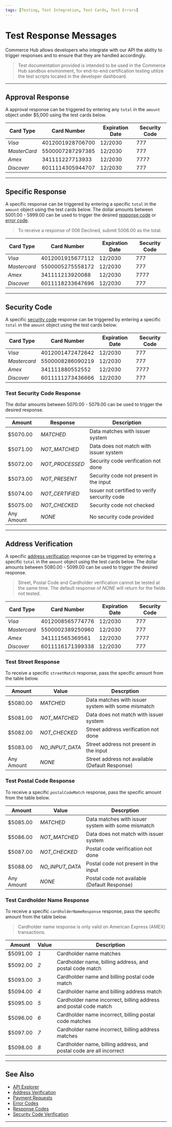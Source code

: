 ```yaml
---
tags: [Testing, Test Integration, Test Cards, Test Errors] 
---
```


# Test Response Messages

Commerce Hub allows developers who integrate with our API the ability to trigger responses and to ensure that they are handled accordingly. 

<!-- theme: warning -->
> Test documentation provided is intended to be used in the Commerce Hub sandbox environment, for end-to-end certification testing utilize the test scripts located in the developer dashboard.

---

## Approval Response

A approval response can be triggered by entering any `total` in the `amount` object under $5,000 using the test cards below.

| Card Type | Card Number | Expiration Date | Security Code |
| ----- | ---- | ----------- | ------------ |
|*Visa* | 4012001928706700 | 12/2030 | 777 |
|*MasterCard* | 5500007287297385 | 12/2030 | 777 |
|*Amex* | 341111227713933 | 12/2030 | 7777 |
|*Discover* | 6011114305944707 | 12/2030 | 777 |

---

## Specific Response

A specific response can be triggered by entering a specific `total` in the `amount` object using the test cards below. The dollar amounts between 5001.00 - 5999.00 can be used to trigger the desired [response code](?path=docs/Resources/Guides/Response-Codes/Response-Code.md) or [error code](?path=docs/Resources/Guides/Response-Codes/Error-Code.md).

<!-- theme: example -->
>To receive a response of 006 Declined, submit 5006.00 as the total. 

| Card Type | Card Number | Expiration Date | Security Code |
| ----- | ---- | ----------- | ------------ |
|*Visa* | 4012001915677112 | 12/2030 | 777 |
|*Mastercard* | 5500005275558172 | 12/2030 | 777 |
| *Amex* | 341111213920088 | 12/2030 | 7777 |
| *Discover* | 6011118233647696 | 12/2030 | 777 |

---

## Security Code

A specific [security code](?path=docs/Resources/Guides/Fraud/Security-Code.md) response can be triggered by entering a specific `total` in the `amount` object using the test cards below. 

| Card Type | Card Number | Expiration Date | Security Code |
| ----- | ---- | ----------- | ------------ |
|*Visa* | 4012001472472642 | 12/2030 | 777 |
|*Mastercard* | 5500008286090219 | 12/2030 | 777 |
| *Amex* | 341111880552552 | 12/2030 | 7777 |
| *Discover* | 6011111273436666 | 12/2030 | 777 |

### Test Security Code Response

The dollar amounts between 5070.00 - 5079.00 can be used to trigger the desired response.

| Amount | Response | Description |
| ---- | ----------|-----|
| $5070.00 | *MATCHED* | Data matches with issuer system | 
| $5071.00 | *NOT_MATCHED* | Data does not match with issuer system |
| $5072.00 | *NOT_PROCESSED* | Security code verification not done |
| $5073.00 | *NOT_PRESENT* | Security code not present in the input |
| $5074.00 | *NOT_CERTIFIED*| Issuer not certified to verify sercurity code |
| $5075.00 | *NOT_CHECKED* | Security code not checked |
| Any Amount | *NONE* | No security code provided |

---
## Address Verification

A specific [address verification](?path=docs/Resources/Guides/Fraud/Address-Verification.md) response can be triggered by entering a specific `total` in the `amount` object using the test cards below. The dollar amounts between 5080.00 - 5099.00 can be used to trigger the desired response.

<!-- theme: example -->
>Street, Postal Code and Cardholder verification cannot be tested at the same time. The default response of _NONE_ will return for the fields not tested.

| Card Type | Card Number | Expiration Date | Security Code |
| ----- | ---- | ----------- | ------------ |
|*Visa* | 4012008565774776 | 12/2030 | 777 |
|*Mastercard* | 5500002389250960 | 12/2030 | 777 |
| *Amex* | 341111565369561 | 12/2030 | 7777 |
| *Discover* | 6011116171399338 | 12/2030 | 777 |

### Test Street Response

To receive a specific `streetMatch` response, pass the specific amount from the table below.

| Amount | Value | Descrption | 
| ----- | ---- | ------------|
| $5080.00 | *MATCHED* | Data matches with issuer system with some mismatch |
| $5081.00 | *NOT_MATCHED* | Data does not match with issuer system |
| $5082.00 |*NOT_CHECKED* | Street address verification not done |
| $5083.00 | *NO_INPUT_DATA* | Street address not present in the input |
| Any Amount | *NONE* | Street address not available (Default Response) |

### Test Postal Code Response

To receive a specific `postalCodeMatch` response, pass the specific amount from the table below.

| Amount | Value | Descrption | 
| ----- | ---- | ------------|
| $5085.00 | *MATCHED* | Data matches with issuer system with some mismatch |
| $5086.00 | *NOT_MATCHED* | Data does not match with issuer system |
| $5087.00 | *NOT_CHECKED* | Postal code verification not done |
| $5088.00 | *NO_INPUT_DATA* | Postal code not present in the input |
| Any Amount | *NONE* | Postal code not available (Default Response) |

### Test Cardholder Name Response

To receive a specific `cardholderNameResponse` response, pass the specific amount from the table below.

<!-- theme: info -->
> Cardholder name response is only valid on American Express (AMEX) transactions.

| Amount | Value | Description |
| --- | ------- | ------- |
| $5091.00 | *1* | Cardholder name matches |
| $5092.00 | *2* | Cardholder name, billing address, and postal code match |
| $5093.00 | *3* | Cardholder name and billing postal code match |
| $5094.00 | *4* | Cardholder name and billing address match |
| $5095.00 | *5* | Cardholder name incorrect, billing address and postal code match |
| $5096.00 | *6* | Cardholder name incorrect, billing postal code matches |
| $5097.00 | *7* | Cardholder name incorrect, billing address matches |
| $5098.00 | *8* | Cardholder name, billing address, and postal code are all incorrect |

---

## See Also

- [API Explorer](../api/?type=post&path=/payments/v1/charges)
- [Address Verification](?path=docs/Resources/Guides/Fraud/Address-Verification.md)
- [Payment Requests](?path=docs/Resources/API-Documents/Payments/Payments.md)
- [Error Codes](?path=docs/Resources/Guides/Response-Codes/Error.md)
- [Response Codes](?path=docs/Resources/Guides/Response-Codes/Response-Codes.md)
- [Security Code Verification](?path=docs/Resources/Guides/Fraud/Security-Code.md)

---
